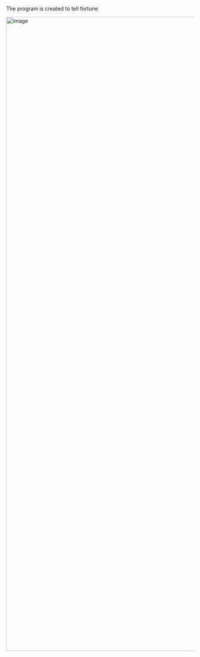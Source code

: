 The program is created to tell fortune

<img width="1705" alt="image" src="https://github.com/user-attachments/assets/0670498a-e8c5-4eff-bdc0-523c37e6d0ea" />

